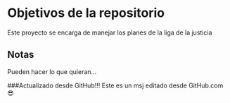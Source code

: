 # Objetivos de la repositorio

Este proyecto se encarga de manejar los planes de la liga de la justicia


## Notas
Pueden hacer lo que quieran...

###Actualizado desde GitHub!!!
Este es un msj editado desde GitHub.com 😎
